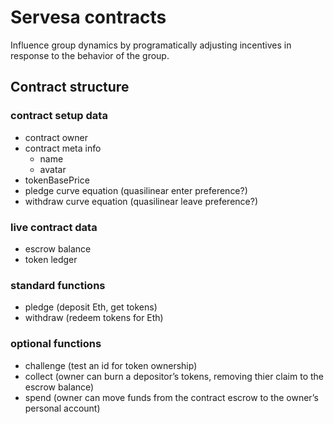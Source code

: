 # Servesa contracts
Influence group dynamics by programatically adjusting incentives in response to the behavior of the group.

## Contract structure
### contract setup data
- contract owner
- contract meta info 
  - name
  - avatar
- tokenBasePrice
- pledge curve equation (quasilinear enter preference?)
- withdraw curve equation (quasilinear leave preference?)

### live contract data
- escrow balance
- token ledger

### standard functions
- pledge (deposit Eth, get tokens)
- withdraw (redeem tokens for Eth)

### optional functions
- challenge (test an id for token ownership)
- collect (owner can burn a depositor’s tokens, removing thier claim to the escrow balance)
- spend (owner can move funds from the contract escrow to the owner’s personal account)
